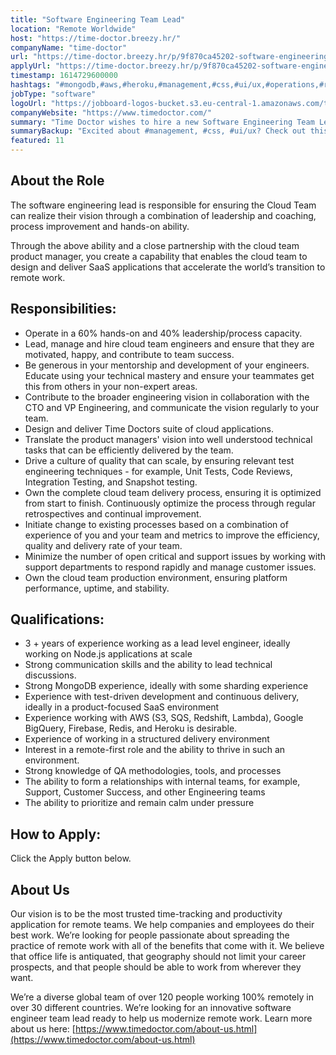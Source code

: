 ```yaml
---
title: "Software Engineering Team Lead"
location: "Remote Worldwide"
host: "https://time-doctor.breezy.hr/"
companyName: "time-doctor"
url: "https://time-doctor.breezy.hr/p/9f870ca45202-software-engineering-team-lead-cloud"
applyUrl: "https://time-doctor.breezy.hr/p/9f870ca45202-software-engineering-team-lead-cloud/apply"
timestamp: 1614729600000
hashtags: "#mongodb,#aws,#heroku,#management,#css,#ui/ux,#operations,#redis,#firebase,#translation"
jobType: "software"
logoUrl: "https://jobboard-logos-bucket.s3.eu-central-1.amazonaws.com/time-doctor"
companyWebsite: "https://www.timedoctor.com/"
summary: "Time Doctor wishes to hire a new Software Engineering Team Lead. If you have 3 + years of experience working as a lead level engineer, ideally working on Node.js, consider applying."
summaryBackup: "Excited about #management, #css, #ui/ux? Check out this job post!"
featured: 11
---
```


## About the Role

The software engineering lead is responsible for ensuring the Cloud Team can realize their vision through a combination of leadership and coaching, process improvement and hands-on ability.

Through the above ability and a close partnership with the cloud team product manager, you create a capability that enables the cloud team to design and deliver SaaS applications that accelerate the world’s transition to remote work.

## Responsibilities:

*   Operate in a 60% hands-on and 40% leadership/process capacity.
*   Lead, manage and hire cloud team engineers and ensure that they are motivated, happy, and contribute to team success.
*   Be generous in your mentorship and development of your engineers. Educate using your technical mastery and ensure your teammates get this from others in your non-expert areas.
*   Contribute to the broader engineering vision in collaboration with the CTO and VP Engineering, and communicate the vision regularly to your team.
*   Design and deliver Time Doctors suite of cloud applications.
*   Translate the product managers' vision into well understood technical tasks that can be efficiently delivered by the team.
*   Drive a culture of quality that can scale, by ensuring relevant test engineering techniques - for example, Unit Tests, Code Reviews, Integration Testing, and Snapshot testing.
*   Own the complete cloud team delivery process, ensuring it is optimized from start to finish. Continuously optimize the process through regular retrospectives and continual improvement.
*   Initiate change to existing processes based on a combination of experience of you and your team and metrics to improve the efficiency, quality and delivery rate of your team.
*   Minimize the number of open critical and support issues by working with support departments to respond rapidly and manage customer issues.
*   Own the cloud team production environment, ensuring platform performance, uptime, and stability.

## Qualifications:

*   3 + years of experience working as a lead level engineer, ideally working on Node.js applications at scale
*   Strong communication skills and the ability to lead technical discussions.
*   Strong MongoDB experience, ideally with some sharding experience
*   Experience with test-driven development and continuous delivery, ideally in a product-focused SaaS environment
*   Experience working with AWS (S3, SQS, Redshift, Lambda), Google BigQuery, Firebase, Redis, and Heroku is desirable.
*   Experience of working in a structured delivery environment
*   Interest in a remote-first role and the ability to thrive in such an environment.
*   Strong knowledge of QA methodologies, tools, and processes
*   The ability to form a relationships with internal teams, for example, Support, Customer Success, and other Engineering teams
*   The ability to prioritize and remain calm under pressure

## How to Apply:

Click the Apply button below.

## About Us

Our vision is to be the most trusted time-tracking and productivity application for remote teams. We help companies and employees do their best work. We’re looking for people passionate about spreading the practice of remote work with all of the benefits that come with it. We believe that office life is antiquated, that geography should not limit your career prospects, and that people should be able to work from wherever they want.

We’re a diverse global team of over 120 people working 100% remotely in over 30 different countries. We’re looking for an innovative software engineer team lead ready to help us modernize remote work. Learn more about us here: [https://www.timedoctor.com/about-us.html](https://www.timedoctor.com/about-us.html)
